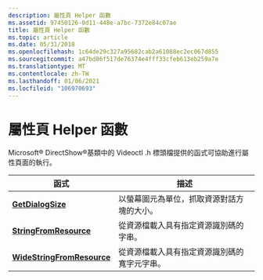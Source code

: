 ```yaml
---
description: 屬性頁 Helper 函數
ms.assetid: 97450126-0d11-448e-a7bc-7372e84c07ae
title: 屬性頁 Helper 函數
ms.topic: article
ms.date: 05/31/2018
ms.openlocfilehash: 1c64de29c327a95682cab2a61088ec2ec067d855
ms.sourcegitcommit: a47bd86f517de76374e4fff33cfeb613eb259a7e
ms.translationtype: MT
ms.contentlocale: zh-TW
ms.lasthandoff: 01/06/2021
ms.locfileid: "106970693"
---
```

# <a name="property-page-helper-functions"></a>屬性頁 Helper 函數

Microsoft® DirectShow®基類中的 Videoctl .h 標頭檔提供的函式可協助進行屬性頁面的執行。



| 函式                                                 | 描述                                                                            |
|----------------------------------------------------------|----------------------------------------------------------------------------------------|
| [**GetDialogSize**](getdialogsize.md)                   | 以螢幕圖元為單位，抓取資源對話方塊的大小。                          |
| [**StringFromResource**](stringfromresource.md)         | 從資源檔載入具有指定資源識別碼的字串。                |
| [**WideStringFromResource**](widestringfromresource.md) | 從資源檔載入具有指定資源識別碼的寬字元字串。 |



 

 

 



